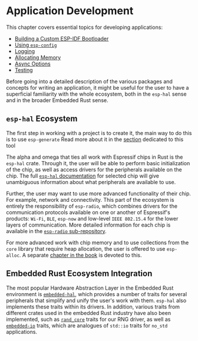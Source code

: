# Application Development

This chapter covers essential topics for developing applications:

 - [Building a Custom ESP-IDF Bootloader](./bootloader.md)
 - [Using `esp-config`](./configuration.md)
 - [Logging](./logging.md)
 - [Allocating Memory](./alloc.md)
 - [Async Options](./async.md)
 - [Testing](./testing.md)

Before going into a detailed description of the various packages and concepts for writing an application, it might be useful for the user to have a superficial familiarity with the whole ecosystem, both in the `esp-hal` sense and in the broader Embedded Rust sense.

 ## `esp-hal` Ecosystem 

The first step in working with a project is to create it, the main way to do this is to use `esp-generate` Read more about it in the [section](../getting-started/tooling/esp-generate.md) dedicated to this tool
 
The alpha and omega that ties all work with Espressif chips in Rust is the `esp-hal` crate. Through it, the user will be able to perform basic initialization of the chip, as well as access drivers for the peripherals available on the chip. The full [`esp-hal` documentation] for selected chip will give unambiguous information about what peripherals are available to use.

Further, the user may want to use more advanced functionality of their chip. For example, network and connectivity. This part of the ecosystem is entirely the responsibility of `esp-radio`, which combines drivers for the communication protocols available on one or another of Espressif's products: `Wi-Fi`, `BLE`, `esp-now` and low-level `IEEE 802.15.4` for the lower layers of communication. More detailed information for each chip is available in the [`esp-radio` sub-repository].

For more advanced work with chip memory and to use collections from the `core` library that require heap allocation, the user is offered to use `esp-alloc`. A separate [chapter in the book](./alloc.md) is devoted to this.

## Embedded Rust Ecosystem Integration

The most popular Hardware Abstraction Layer in the Embedded Rust environment is [`embedded-hal`], which provides a number of traits for several peripherals that simplify and unify the user's work with them. `esp-hal` also implements these traits within its drivers. In addition, various traits from different crates used in the embedded Rust industry have also been implemented, such as [`rand_core`] traits for our RNG driver, as well as [`embedded-io`] traits, which are analogues of `std::io` traits for `no_std` applications.

[`esp-hal` documentation]: https://docs.espressif.com/projects/rust/esp-hal/latest/
[`esp-radio` sub-repository]: https://github.com/esp-rs/esp-hal/tree/main/esp-radio
[`embedded-hal`]: https://docs.rs/embedded-hal/latest/embedded_hal/index.html
[`rand_core`]: https://crates.io/crates/rand_core
[`embedded-io`]: https://crates.io/crates/embedded-io